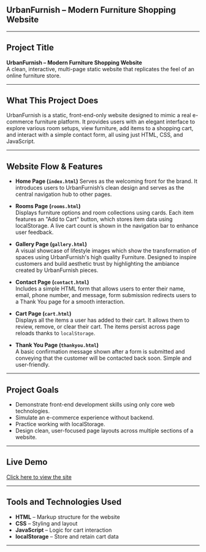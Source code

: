 ## UrbanFurnish – Modern Furniture Shopping Website

---

## Project Title
**UrbanFurnish – Modern Furniture Shopping Website**  
A clean, interactive, multi-page static website that replicates the feel of an online furniture store.

---

## What This Project Does

UrbanFurnish is a static, front-end-only website designed to mimic a real e-commerce furniture platform. It provides users with an elegant interface to explore various room setups, view furniture, add items to a shopping cart, and interact with a simple contact form, all using just HTML, CSS, and JavaScript.

---

## Website Flow & Features

- **Home Page (`index.html`)**
  Serves as the welcoming front for the brand. It introduces users to UrbanFurnish’s clean design and serves as the central navigation hub to other pages.

- **Rooms Page (`rooms.html`)**  
  Displays furniture options and room collections using cards. Each item features an "Add to Cart" button, which stores item data using localStorage. A live cart count is shown in the navigation bar to enhance user feedback.

- **Gallery Page (`gallery.html`)**  
  A visual showcase of lifestyle images which show the transformation of spaces using UrbanFurnish's high quality Furniture. Designed to inspire customers and build aesthetic trust by highlighting the ambiance created by UrbanFurnish pieces.

- **Contact Page (`contact.html`)**  
  Includes a simple HTML form that allows users to enter their name, email, phone number, and message, form submission redirects users to a Thank You page for a smooth interaction.

- **Cart Page (`cart.html`)**  
  Displays all the items a user has added to their cart. It allows them to review, remove, or clear their cart. The items persist across page reloads thanks to `localStorage`.

- **Thank You Page (`thankyou.html`)**  
  A basic confirmation message shown after a form is submitted and conveying that the customer will be contacted back soon. Simple and user-friendly.
  
---

## Project Goals

- Demonstrate front-end development skills using only core web technologies.
- Simulate an e-commerce experience without backend.
- Practice working with localStorage.
- Design clean, user-focused page layouts across multiple sections of a website.

---
## Live Demo

[Click here to view the site](https://bhoomik02.github.io/UrbanFurnish)

---

## Tools and Technologies Used

- **HTML** – Markup structure for the website  
- **CSS** – Styling and layout  
- **JavaScript** – Logic for cart interaction  
- **localStorage** – Store and retain cart data   

---

